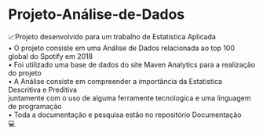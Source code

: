 # Projeto-Análise-de-Dados

📈Projeto desenvolvido para um trabalho de Estatistica Aplicada  
 • O projeto consiste em uma Análise de Dados relacionada ao top 100 global do Spotify em 2018  
 • Foi utilizado uma base de dados do site Maven Analytics para a realização do projeto  
 • A Análise consiste em compreender a importância da Estatistica Descritiva e Preditiva  
  juntamente com o uso de alguma ferramente tecnologica e uma linguagem de programação  
 • Toda a documentação e pesquisa estão no repositório Documentação  
💻

